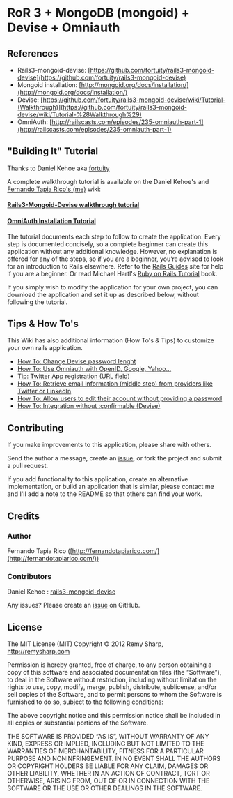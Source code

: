 # RoR 3 + MongoDB (mongoid) + Devise + Omniauth

## References

* Rails3-mongoid-devise: [https://github.com/fortuity/rails3-mongoid-devise](https://github.com/fortuity/rails3-mongoid-devise)
* Mongoid installation: [http://mongoid.org/docs/installation/](http://mongoid.org/docs/installation/)
* Devise: [https://github.com/fortuity/rails3-mongoid-devise/wiki/Tutorial-(Walkthrough)](https://github.com/fortuity/rails3-mongoid-devise/wiki/Tutorial-%28Walkthrough%29)
* OmniAuth: [http://railscasts.com/episodes/235-omniauth-part-1](http://railscasts.com/episodes/235-omniauth-part-1)

## "Building It" Tutorial 

Thanks to Daniel Kehoe aka [fortuity](https://github.com/fortuity)

A complete walkthrough tutorial is available on the Daniel Kehoe's and [Fernando Tapia Rico's (me)](http://fernandotapiarico.com) wiki:

#### [Rails3-Mongoid-Devise walkthrough tutorial](http://github.com/fortuity/rails3-mongoid-devise/wiki/Tutorial-%28Walkthrough%29)

#### [OmniAuth Installation Tutorial](https://github.com/fertapric/rails3-mongoid-devise-omniauth/wiki/OmniAuth-Installation-Tutorial)

The tutorial documents each step to follow to create the application. 
Every step is documented concisely, so a complete beginner can create this application without any additional knowledge. 
However, no explanation is offered for any of the steps, so if you are a beginner, you’re advised to look for an introduction to Rails elsewhere. 
Refer to the [Rails Guides](http://guides.rubyonrails.info/) site for help if you are a beginner. 
Or read Michael Hartl's [Ruby on Rails Tutorial](http://railstutorial.org/) book.

If you simply wish to modify the application for your own project, you can download the application and set it up as described below, without following the tutorial.


## Tips & How To's

This Wiki has also additional information (How To's & Tips) to customize your own rails application.
* [How To: Change Devise password lenght](https://github.com/fertapric/rails3-mongoid-devise-omniauth/wiki/How-To:-Change-Devise-password-lenght)
* [How To: Use Omniauth with OpenID, Google, Yahoo...](https://github.com/fertapric/rails3-mongoid-devise-omniauth/wiki/How-To:-Use-Omniauth-with-OpenID,-Google,-Yahoo...)
* [Tip: Twitter App registration (URL field)](https://github.com/fertapric/rails3-mongoid-devise-omniauth/wiki/Tip:-Twitter-App-registration-(URL-field))
* [How To: Retrieve email information (middle step) from providers like Twitter or LinkedIn](https://github.com/fertapric/rails3-mongoid-devise-omniauth/wiki/How-To:-Retrieve-email-information-(middle-step)-from-providers-like-Twitter-or-LinkedIn)
* [How To: Allow users to edit their account without providing a password](https://github.com/fertapric/rails3-mongoid-devise-omniauth/wiki/How-To:-Allow-users-to-edit-their-account-without-providing-a-password)
* [How To: Integration without :confirmable (Devise)](https://github.com/fertapric/rails3-mongoid-devise-omniauth/wiki/Integration-without-:confirmable-(Devise))


## Contributing

If you make improvements to this application, please share with others.

Send the author a message, create an [issue](https://github.com/fertapric/rails3-mongoid-devise-omniauth/issues), or fork the project and submit a pull request.

If you add functionality to this application, create an alternative implementation, or build an application that is similar, please contact me and I'll add a note to the README so that others can find your work.

## Credits

### Author

Fernando Tapia Rico ([http://fernandotapiarico.com/](http://fernandotapiarico.com/))

### Contributors

Daniel Kehoe : [rails3-mongoid-devise](https://github.com/fortuity/rails3-mongoid-devise)

Any issues? Please create an [issue](https://github.com/fertapric/rails3-mongoid-devise-omniauth/issues) on GitHub.

## License

The MIT License (MIT)
Copyright © 2012 Remy Sharp, http://remysharp.com

Permission is hereby granted, free of charge, to any person obtaining a copy of this software and associated documentation files (the “Software”), to deal in the Software without restriction, including without limitation the rights to use, copy, modify, merge, publish, distribute, sublicense, and/or sell copies of the Software, and to permit persons to whom the Software is furnished to do so, subject to the following conditions:

The above copyright notice and this permission notice shall be included in all copies or substantial portions of the Software.

THE SOFTWARE IS PROVIDED “AS IS”, WITHOUT WARRANTY OF ANY KIND, EXPRESS OR IMPLIED, INCLUDING BUT NOT LIMITED TO THE WARRANTIES OF MERCHANTABILITY, FITNESS FOR A PARTICULAR PURPOSE AND NONINFRINGEMENT. IN NO EVENT SHALL THE AUTHORS OR COPYRIGHT HOLDERS BE LIABLE FOR ANY CLAIM, DAMAGES OR OTHER LIABILITY, WHETHER IN AN ACTION OF CONTRACT, TORT OR OTHERWISE, ARISING FROM, OUT OF OR IN CONNECTION WITH THE SOFTWARE OR THE USE OR OTHER DEALINGS IN THE SOFTWARE.